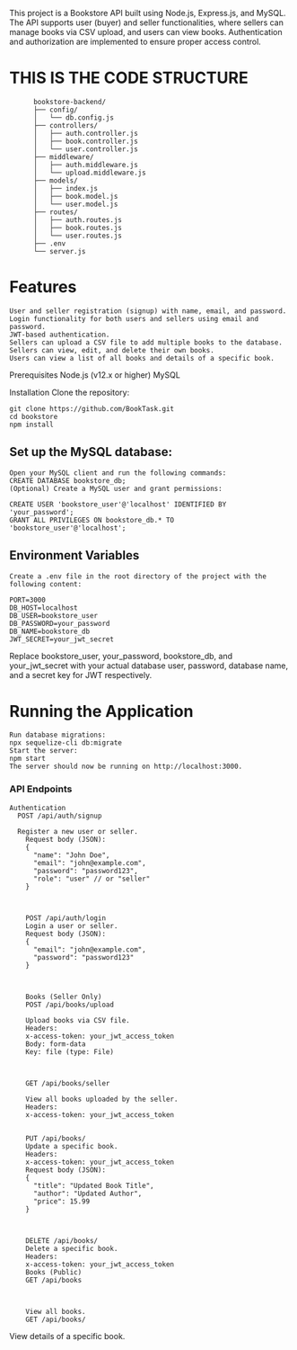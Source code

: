 This project is a Bookstore API built using Node.js, Express.js, and MySQL. 
The API supports user (buyer) and seller functionalities, where sellers can manage books via CSV upload,
and users can view books. Authentication and authorization are implemented to ensure proper access control.

  # THIS IS THE CODE STRUCTURE
          bookstore-backend/
          ├── config/
          │   └── db.config.js
          ├── controllers/
          │   ├── auth.controller.js
          │   ├── book.controller.js
          │   └── user.controller.js
          ├── middleware/
          │   ├── auth.middleware.js
          │   └── upload.middleware.js
          ├── models/
          │   ├── index.js
          │   ├── book.model.js
          │   └── user.model.js
          ├── routes/
          │   ├── auth.routes.js
          │   ├── book.routes.js
          │   └── user.routes.js
          ├── .env
          └── server.js
          





# Features
    User and seller registration (signup) with name, email, and password.
    Login functionality for both users and sellers using email and password.
    JWT-based authentication.
    Sellers can upload a CSV file to add multiple books to the database.
    Sellers can view, edit, and delete their own books.
    Users can view a list of all books and details of a specific book.


Prerequisites
  Node.js (v12.x or higher)
  MySQL


Installation
  Clone the repository:
  ```
  git clone https://github.com/BookTask.git
  cd bookstore
  npm install

```

## Set up the MySQL database:
    Open your MySQL client and run the following commands:
    CREATE DATABASE bookstore_db;
    (Optional) Create a MySQL user and grant permissions:

```
CREATE USER 'bookstore_user'@'localhost' IDENTIFIED BY 'your_password';
GRANT ALL PRIVILEGES ON bookstore_db.* TO 'bookstore_user'@'localhost';
```


## Environment Variables
    Create a .env file in the root directory of the project with the following content:
  ```
  PORT=3000
  DB_HOST=localhost
  DB_USER=bookstore_user
  DB_PASSWORD=your_password
  DB_NAME=bookstore_db
  JWT_SECRET=your_jwt_secret
```

Replace bookstore_user, your_password, bookstore_db, and your_jwt_secret with your actual database user, password, database name, and a secret key for JWT respectively.

# Running the Application
    Run database migrations:
    npx sequelize-cli db:migrate
    Start the server:
    npm start
    The server should now be running on http://localhost:3000.

### API Endpoints
    Authentication
      POST /api/auth/signup

      Register a new user or seller.
        Request body (JSON):
        {
          "name": "John Doe",
          "email": "john@example.com",
          "password": "password123",
          "role": "user" // or "seller"
        }


        
        POST /api/auth/login
        Login a user or seller.
        Request body (JSON):
        {
          "email": "john@example.com",
          "password": "password123"
        }


        
        Books (Seller Only)
        POST /api/books/upload
    
        Upload books via CSV file.
        Headers:
        x-access-token: your_jwt_access_token
        Body: form-data
        Key: file (type: File)
        
        
        
        GET /api/books/seller
        
        View all books uploaded by the seller.
        Headers:
        x-access-token: your_jwt_access_token
        
        
        PUT /api/books/
        Update a specific book.
        Headers:
        x-access-token: your_jwt_access_token
        Request body (JSON):
        {
          "title": "Updated Book Title",
          "author": "Updated Author",
          "price": 15.99
        }


        
        DELETE /api/books/
        Delete a specific book.
        Headers:
        x-access-token: your_jwt_access_token
        Books (Public)
        GET /api/books


        
        View all books.
        GET /api/books/

View details of a specific book.

